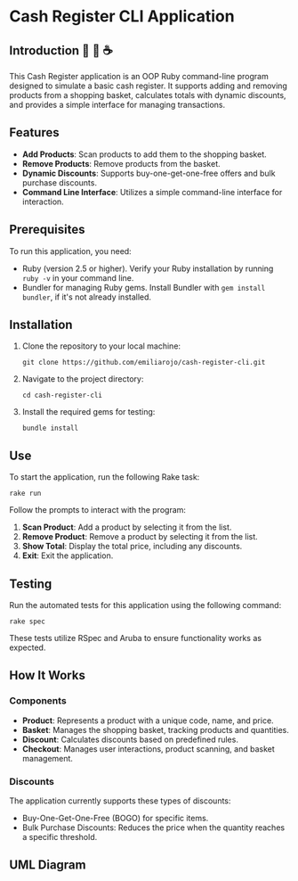 # Cash Register CLI Application

## Introduction 🍵 🍓 ☕️
This Cash Register application is an OOP Ruby command-line program designed to simulate a basic cash register. It supports adding and removing products from a shopping basket, calculates totals with dynamic discounts, and provides a simple interface for managing transactions.

## Features
- **Add Products**: Scan products to add them to the shopping basket.
- **Remove Products**: Remove products from the basket.
- **Dynamic Discounts**: Supports buy-one-get-one-free offers and bulk purchase discounts.
- **Command Line Interface**: Utilizes a simple command-line interface for interaction.

## Prerequisites
To run this application, you need:
- Ruby (version 2.5 or higher). Verify your Ruby installation by running `ruby -v` in your command line.
- Bundler for managing Ruby gems. Install Bundler with `gem install bundler`, if it's not already installed.

## Installation
1. Clone the repository to your local machine:

    `git clone https://github.com/emiliarojo/cash-register-cli.git`

2. Navigate to the project directory:

    `cd cash-register-cli`

3. Install the required gems for testing:

    `bundle install`

## Use
To start the application, run the following Rake task:

  `rake run`

Follow the prompts to interact with the program:

1. **Scan Product**: Add a product by selecting it from the list.
2. **Remove Product**: Remove a product by selecting it from the list.
3. **Show Total**: Display the total price, including any discounts.
4. **Exit**: Exit the application.

## Testing
Run the automated tests for this application using the following command:

  `rake spec`

These tests utilize RSpec and Aruba to ensure functionality works as expected.

## How It Works
### Components
- **Product**: Represents a product with a unique code, name, and price.
- **Basket**: Manages the shopping basket, tracking products and quantities.
- **Discount**: Calculates discounts based on predefined rules.
- **Checkout**: Manages user interactions, product scanning, and basket management.

### Discounts
The application currently supports these types of discounts:

- Buy-One-Get-One-Free (BOGO) for specific items.
- Bulk Purchase Discounts: Reduces the price when the quantity reaches a specific threshold.

## UML Diagram
